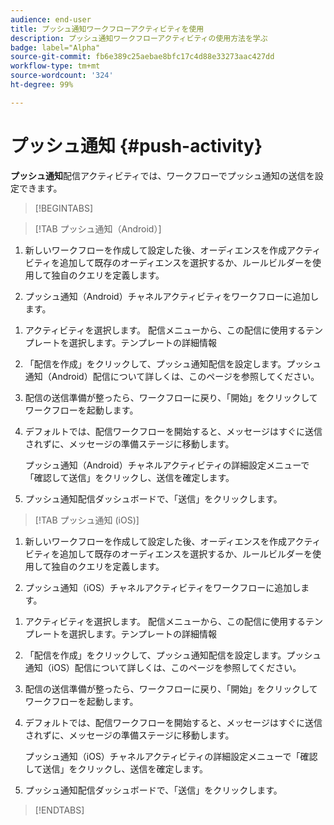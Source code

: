 ```yaml
---
audience: end-user
title: プッシュ通知ワークフローアクティビティを使用
description: プッシュ通知ワークフローアクティビティの使用方法を学ぶ
badge: label="Alpha"
source-git-commit: fb6e389c25aebae8bfc17c4d88e33273aac427dd
workflow-type: tm+mt
source-wordcount: '324'
ht-degree: 99%

---
```



# プッシュ通知 {#push-activity}

**プッシュ通知**&#x200B;配信アクティビティでは、ワークフローでプッシュ通知の送信を設定できます。

>[!BEGINTABS]

>[!TAB プッシュ通知（Android）]

1. 新しいワークフローを作成して設定した後、オーディエンスを作成アクティビティを追加して既存のオーディエンスを選択するか、ルールビルダーを使用して独自のクエリを定義します。

1. プッシュ通知（Android）チャネルアクティビティをワークフローに追加します。

<!--
1. Select the Type of delivery:

    * Single delivery: Choose this option if you want the push notification to be sent only once. You have the flexibility to choose whether or not to include an outbound transition from this activity.

    * Recurring delivery: Choose this option if you want the push notification to be sent multiple times based on a defined frequency. The frequency can be configured using a Scheduler activity, allowing you to schedule the push notification to be sent at regular intervals.
-->

1. アクティビティを選択します。 配信メニューから、この配信に使用するテンプレートを選択します。テンプレートの詳細情報

1. 「配信を作成」をクリックして、プッシュ通知配信を設定します。プッシュ通知（Android）配信について詳しくは、このページを参照してください。

1. 配信の送信準備が整ったら、ワークフローに戻り、「開始」をクリックしてワークフローを起動します。

1. デフォルトでは、配信ワークフローを開始すると、メッセージはすぐに送信されずに、メッセージの準備ステージに移動します。

   プッシュ通知（Android）チャネルアクティビティの詳細設定メニューで「確認して送信」をクリックし、送信を確定します。

1. プッシュ通知配信ダッシュボードで、「送信」をクリックします。

>[!TAB プッシュ通知 (iOS)]

1. 新しいワークフローを作成して設定した後、オーディエンスを作成アクティビティを追加して既存のオーディエンスを選択するか、ルールビルダーを使用して独自のクエリを定義します。

1. プッシュ通知（iOS）チャネルアクティビティをワークフローに追加します。

<!--
1. Select the Type of delivery:

    * Single delivery: Choose this option if you want the push notification to be sent only once. You have the flexibility to choose whether or not to include an outbound transition from this activity.

    * Recurring delivery: Choose this option if you want the push notification to be sent multiple times based on a defined frequency. The frequency can be configured using a Scheduler activity, allowing you to schedule the push notification to be sent at regular intervals.
-->

1. アクティビティを選択します。 配信メニューから、この配信に使用するテンプレートを選択します。テンプレートの詳細情報

1. 「配信を作成」をクリックして、プッシュ通知配信を設定します。プッシュ通知（iOS）配信について詳しくは、このページを参照してください。

1. 配信の送信準備が整ったら、ワークフローに戻り、「開始」をクリックしてワークフローを起動します。

1. デフォルトでは、配信ワークフローを開始すると、メッセージはすぐに送信されずに、メッセージの準備ステージに移動します。

   プッシュ通知（iOS）チャネルアクティビティの詳細設定メニューで「確認して送信」をクリックし、送信を確定します。

1. プッシュ通知配信ダッシュボードで、「送信」をクリックします。

>[!ENDTABS]